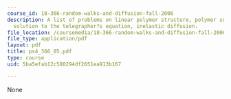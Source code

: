 ```yaml
---
course_id: 18-366-random-walks-and-diffusion-fall-2006
description: A list of problems on linear polymer structure, polymer surface adsorption,
  solution to the telegrapher?s equation, inelastic diffusion.
file_location: /coursemedia/18-366-random-walks-and-diffusion-fall-2006/5ba5efab12c580294df2651ea913b167_ps4_366_05.pdf
file_type: application/pdf
layout: pdf
title: ps4_366_05.pdf
type: course
uid: 5ba5efab12c580294df2651ea913b167

---
```

None